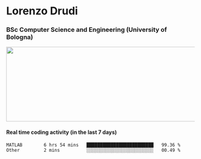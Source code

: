 # Lorenzo Drudi
### BSc Computer Science and Engineering (University of Bologna)

<img src="https://github-readme-stats-tau-rust-81.vercel.app///api?username=LorenzoDrudi&count_private=true&show_icons=true&theme=gruvbox" height=200px width=550px>

<!---Use wakatime plugins to track the coding time--->
#### Real time coding activity (in the last 7 days)
<!--START_SECTION:waka-->

```text
MATLAB        6 hrs 54 mins   █████████████████████████   99.36 %
Other         2 mins          ░░░░░░░░░░░░░░░░░░░░░░░░░   00.49 %
```

<!--END_SECTION:waka-->
